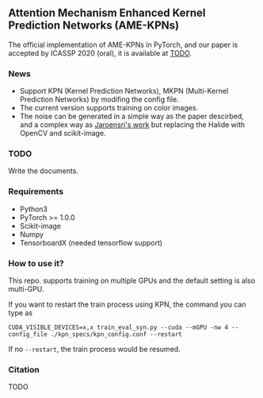 ## Attention Mechanism Enhanced Kernel Prediction Networks (AME-KPNs)

The official implementation of AME-KPNs in PyTorch, and our paper is accepted by ICASSP 2020 (oral), it is available at [TODO]().

### News
- Support KPN (Kernel Prediction Networks), MKPN (Multi-Kernel Prediction Networks) by modifing the config file.
- The current version supports training on color images.
- The noise can be generated in a simple way as the paper descirbed, and a complex way as [Jaroensri's work](https://github.com/12dmodel/camera_sim) but replacing the Halide with OpenCV and scikit-image.

### TODO
Write the documents.

### Requirements
- Python3
- PyTorch >= 1.0.0
- Scikit-image
- Numpy
- TensorboardX (needed tensorflow support)

### How to use it?
This repo. supports training on multiple GPUs and the default setting is also multi-GPU.  

If you want to restart the train process using KPN, the command you can type as
```
CUDA_VISIBLE_DEVICES=x,x train_eval_syn.py --cuda --mGPU -nw 4 --config_file ./kpn_specs/kpn_config.conf --restart
```
If no `--restart`, the train process would be resumed.

### Citation
TODO